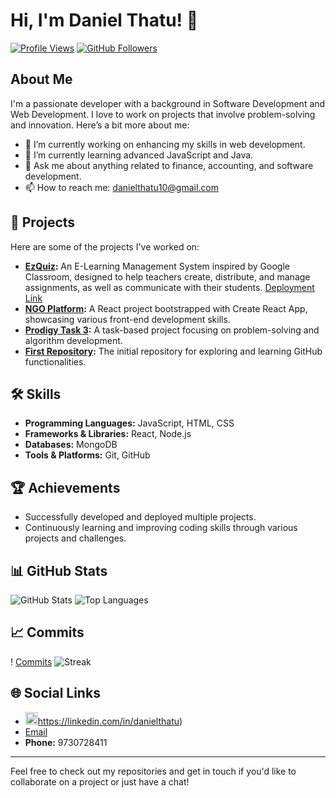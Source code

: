 # Hi, I'm Daniel Thatu! 👋

[![Profile Views](https://komarev.com/ghpvc/?username=DanielThatu47&color=blue)](https://github.com/DanielThatu47)
[![GitHub Followers](https://img.shields.io/github/followers/DanielThatu47?style=social)](https://github.com/DanielThatu47?tab=followers)

## About Me
I'm a passionate developer with a background in Software Development and Web Development. I love to work on projects that involve problem-solving and innovation. Here’s a bit more about me:

- 🔭 I’m currently working on enhancing my skills in web development.
- 🌱 I’m currently learning advanced JavaScript and Java.
- 💬 Ask me about anything related to finance, accounting, and software development.
- 📫 How to reach me: [danielthatu10@gmail.com](mailto:danielthatu10@gmail.com)

## 🚀 Projects
Here are some of the projects I've worked on:

- **[EzQuiz](https://github.com/DanielThatu47/EzQuiz):** An E-Learning Management System inspired by Google Classroom, designed to help teachers create, distribute, and manage assignments, as well as communicate with their students. [Deployment Link](https://class-zone.onrender.com)
- **[NGO Platform](https://github.com/DanielThatu47/Jay_react):** A React project bootstrapped with Create React App, showcasing various front-end development skills.
- **[Prodigy Task 3](https://github.com/DanielThatu47/Prodigy_Task3):** A task-based project focusing on problem-solving and algorithm development.
- **[First Repository](https://github.com/DanielThatu47/First-Repository):** The initial repository for exploring and learning GitHub functionalities.

## 🛠️ Skills
- **Programming Languages:** JavaScript, HTML, CSS
- **Frameworks & Libraries:** React, Node.js
- **Databases:** MongoDB
- **Tools & Platforms:** Git, GitHub

## 🏆 Achievements
- Successfully developed and deployed multiple projects.
- Continuously learning and improving coding skills through various projects and challenges.

## 📊 GitHub Stats
![GitHub Stats](https://github-readme-stats.vercel.app/api?username=DanielThatu47&show_icons=true&theme=radical)
![Top Languages](https://github-readme-stats.vercel.app/api/top-langs/?username=DanielThatu47&layout=compact&theme=radical)
## 📈 Commits
! 
[Commits](https://github-readme-activity-graph.cyclic.app/graph?username=DanielThatu47&theme=radical)
![Streak](https://github-readme-streak-stats.herokuapp.com/?user=DanielThatu47&theme=radical)




## 🌐 Social Links
- <img src="https://raw.githubusercontent.com/user/repo/main/linkedin.svg" width="20"/>https://linkedin.com/in/danielthatu) 
- [Email](mailto:danielthatu10@gmail.com)
- **Phone:** 9730728411

---

Feel free to check out my repositories and get in touch if you'd like to collaborate on a project or just have a chat!
